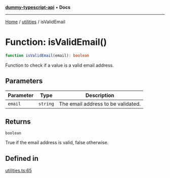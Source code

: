 [**dummy-typescript-api**](../../README.md) • **Docs**

***

[Home](../../README.md) / [utilities](../README.md) / isValidEmail

# Function: isValidEmail()

```ts
function isValidEmail(email): boolean
```

Function to check if a value is a valid email address.

## Parameters

| Parameter | Type | Description |
| ------ | ------ | ------ |
| `email` | `string` | The email address to be validated. |

## Returns

`boolean`

True if the email address is valid, false otherwise.

## Defined in

[utilities.ts:65](https://github.com/typedoc2md/dummy-typescript-api/blob/main/src/utilities.ts#L65)

